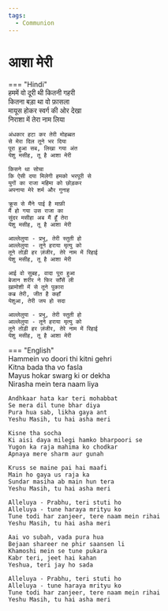 ```yaml
---  
tags:  
  - Communion  
---  
```

# आशा मेरी  

=== "Hindi"  
    हममें वो दूरी थी कितनी गहरी  
    कितना बड़ा था वो फ़ासला  
    मायूस होकर स्वर्ग की ओर देखा  
    निराशा में तेरा नाम लिया  

    अंधकार हटा कर तेरी मोहब्बत  
    से मेरा दिल तूने भर दिया  
    पूरा हुआ सब, लिखा गया अंत  
    येशु मसीह, तू है आशा मेरी  

    किसने था सोचा  
    कि ऐसी दया मिलेगी हमको भरपूरी से  
    युगों का राजा महिमा को छोड़कर  
    अपनाया मेरे शर्म और गुनाह  

    क्रूस से मैंने पाई है माफ़ी  
    मैं हो गया उस राजा का  
    सुंदर मसीहा अब मैं हूँ तेरा  
    येशु मसीह, तू है आशा मेरी  

    आल्लेलुया - प्रभु, तेरी स्तुती हो  
    आल्लेलुया - तूने हराया मृत्यु को  
    तूने तोड़ी हर ज़ंजीर, तेरे नाम में रिहाई  
    येशु मसीह, तू है आशा मेरी  

    आई वो सुबह, वादा पूरा हुआ  
    बेजान शरीर ने फिर साँसें ली  
    ख़ामोशी में से तूने पुकारा  
    कब्र तेरी, जीत है कहाँ  
    येशुआ, तेरी जय हो सदा  

    आल्लेलुया - प्रभु, तेरी स्तुती हो  
    आल्लेलुया - तूने हराया मृत्यु को  
    तूने तोड़ी हर ज़ंजीर, तेरे नाम में रिहाई  
    येशु मसीह, तू है आशा मेरी  

=== "English"  
    Hammein vo doori thi kitni gehri  
    Kitna bada tha vo fasla  
    Mayus hokar swarg ki or dekha  
    Nirasha mein tera naam liya  

    Andhkaar hata kar teri mohabbat  
    Se mera dil tune bhar diya  
    Pura hua sab, likha gaya ant  
    Yeshu Masih, tu hai asha meri  

    Kisne tha socha  
    Ki aisi daya milegi hamko bharpoori se  
    Yugon ka raja mahima ko chodkar  
    Apnaya mere sharm aur gunah  

    Kruss se maine pai hai maafi  
    Main ho gaya us raja ka  
    Sundar masiha ab main hun tera  
    Yeshu Masih, tu hai asha meri  

    Alleluya - Prabhu, teri stuti ho  
    Alleluya - tune haraya mrityu ko  
    Tune todi har zanjeer, tere naam mein rihai  
    Yeshu Masih, tu hai asha meri  

    Aai vo subah, vada pura hua  
    Bejaan shareer ne phir saansen li  
    Khamoshi mein se tune pukara  
    Kabr teri, jeet hai kahan  
    Yeshua, teri jay ho sada  

    Alleluya - Prabhu, teri stuti ho  
    Alleluya - tune haraya mrityu ko  
    Tune todi har zanjeer, tere naam mein rihai  
    Yeshu Masih, tu hai asha meri  